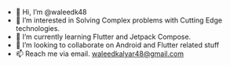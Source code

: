 - 👋 Hi, I’m @waleedk48
- 👀 I’m interested in Solving Complex problems with Cutting Edge technologies.
- 🌱 I’m currently learning Flutter and Jetpack Compose.
- 💞️ I’m looking to collaborate on Android and Flutter related stuff
- 📫 Reach me via email. waleedkalyar48@gmail.com

<!---
waleedk48/waleedk48 is a ✨ special ✨ repository because its `README.md` (this file) appears on your GitHub profile.
You can click the Preview link to take a look at your changes.
--->
